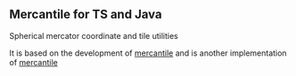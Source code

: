 ## Mercantile for TS and Java

Spherical mercator coordinate and tile utilities

It is based on the development of [mercantile](https://github.com/mapbox/mercantile) and is another implementation of [mercantile](https://github.com/mapbox/mercantile)
